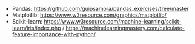 * Pandas: https://github.com/guipsamora/pandas_exercises/tree/master
* Matplotlib: https://www.w3resource.com/graphics/matplotlib/
* Scikit-learn: https://www.w3resource.com/machine-learning/scikit-learn/iris/index.php / https://machinelearningmastery.com/calculate-feature-importance-with-python/